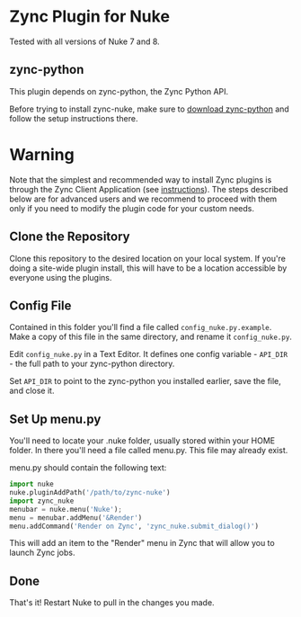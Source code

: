 # Zync Plugin for Nuke

Tested with all versions of Nuke 7 and 8.

## zync-python

This plugin depends on zync-python, the Zync Python API.

Before trying to install zync-nuke, make sure to [download zync-python](https://github.com/zync/zync-python) and follow the setup instructions there.

# Warning

Note that the simplest and recommended way to install Zync plugins is through the  Zync Client Application  (see [instructions](https://docs.zyncrender.com/install-and-setup#option-1-the-plugins-tab-in-the-zync-client-app-simple-recommended-for-most-users)). The steps described below are for advanced users and we recommend to proceed with them only if you need to modify the plugin code for your custom needs.

## Clone the Repository

Clone this repository to the desired location on your local system. If you're doing a site-wide plugin install, this will have to be a location accessible by everyone using the plugins.

## Config File

Contained in this folder you'll find a file called ```config_nuke.py.example```. Make a copy of this file in the same directory, and rename it ```config_nuke.py```.

Edit ```config_nuke.py``` in a Text Editor. It defines one config variable - `API_DIR` - the full path to your zync-python directory.

Set `API_DIR` to point to the zync-python you installed earlier, save the file, and close it.

## Set Up menu.py

You'll need to locate your .nuke folder, usually stored within your HOME folder. In there you'll need a file called menu.py. This file may already exist.

menu.py should contain the following text:

```python
import nuke
nuke.pluginAddPath('/path/to/zync-nuke')
import zync_nuke
menubar = nuke.menu('Nuke');
menu = menubar.addMenu('&Render')
menu.addCommand('Render on Zync', 'zync_nuke.submit_dialog()')
```

This will add an item to the "Render" menu in Zync that will allow you to launch Zync jobs.

## Done

That's it! Restart Nuke to pull in the changes you made.
